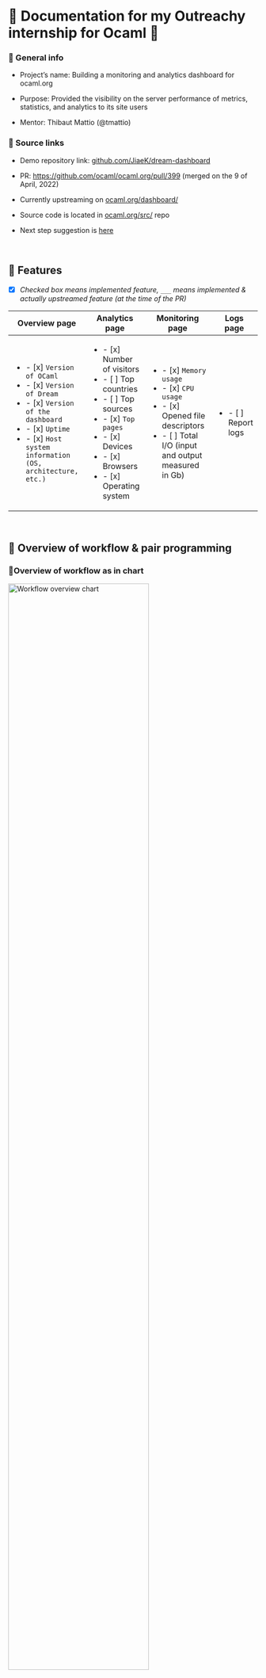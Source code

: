 # 🐫 Documentation for my Outreachy internship for Ocaml 🐫

### 📣 General info
- Project’s name: Building a monitoring and analytics dashboard for ocaml.org
- Purpose: Provided the visibility on the server performance of metrics, statistics, and analytics to its site users

- Mentor: Thibaut Mattio (@tmattio)


### 📣 Source links

- Demo repository link: [github.com/JiaeK/dream-dashboard](https://github.com/JiaeK/dream-dashboard)

- PR: https://github.com/ocaml/ocaml.org/pull/399 (merged on the 9 of April, 2022)

- Currently upstreaming on [ocaml.org/dashboard/](https://ocaml.org/dashboard/)
 
- Source code is located in [ocaml.org/src/](https://github.com/ocaml/ocaml.org/tree/main/src/dream_dashboard) repo

- Next step suggestion is [here](https://github.com/ocaml/ocaml.org/issues/410) 

<br>

## 🌈 Features 
- [x] *Checked box means implemented feature, `___`  means implemented & actually upstreamed feature (at the time of the PR)*

| Overview page | Analytics page | Monitoring page | Logs page |
| --------------- | --------------- | --------------- | --------------- |
| <ul><li>- [x] `Version of OCaml`</li><li> - [x] `Version of Dream`</li><li> - [x] `Version of the dashboard`</li><li> - [x] `Uptime`</li><li>- [x] `Host system information (OS, architecture, etc.)`</li></ul> | <ul><li>- [x] Number of visitors</li><li> - [ ] Top countries</li><li> - [ ] Top sources </li><li> - [x] `Top pages`</li><li> - [x] Devices</li><li>- [x] Browsers</li><li>- [x] Operating system </li></ul> | <ul><li>- [x] `Memory usage`</li><li>- [x] `CPU usage`</li><li>- [x] Opened file descriptors</li><li>- [ ] Total I/O (input and output measured in Gb)</li></ul> |<ul><li>- [ ] Report logs </li></ul>|


<br>


## 🧭 Overview of workflow & pair programming 


### 🔹Overview of workflow as in chart 
<img src="https://user-images.githubusercontent.com/78751231/171423548-98cf1ecf-cfa1-4a0c-9d85-519a27b13929.png" alt="Workflow overview chart" title="Workflow overview chart"
     width="75%"/>



### 🔹Table of pair programming notes and workflow


<b>Before</b> - Get familiarise with [mirage-metrics](https://github.com/mirage/metrics) (`CPU`, `memory`), Study & reference Phoenix.LiveDashboard

[Pair programming #1](https://github.com/JiaeK/Outreachy-internship-for-OCaml/blob/main/Pair%20programming%20notes/Pair%20programming%20%231%2C%202.md) - 
Basic concepts of OCaml, How to reference OCaml API when writing OCaml, OCaml syntax

[Pair programming #2](https://github.com/JiaeK/Outreachy-internship-for-OCaml/blob/main/Pair%20programming%20notes/Pair%20programming%20%232.md) - `Uptime`, Returning to `CPU`, `metrics-lwt`

[Pair programming #3](https://github.com/JiaeK/Outreachy-internship-for-OCaml/blob/main/Pair%20programming%20notes/Pair%20programming%20%233.md) - Get familiarise with `Dream`, Implement a `spin-dream` project, How to reference `build_info`, `alcotest`

[Pair programming #4]() - Implement `platform` & `CPU` & `uptime`, Learn about `Luv` & `ocaml-node-unix` & `I/O` & `mutex`

[Pair programming #5]() - 

[Pair programming #6]() -

[Pair programming #7]() - `top browser`, `top os`, `top devices`, `CPU usage`

[Pair programming #8]() - `load average`, `memory usage`, `opened file descriptors`

[Pair programming #9]() - 

[Pair programming #10]()

[Pair programming #11]()

[Pair programming #12]()

[Pair programming #13]()

[Pair programming #14]() - Aggregate, Make it more reponsive, Remove unuse code for now

[Pair programming #15]() - Rebase, Check everything before go upstream, Open an issue for the next steps

<br>
<br>

## 🗺️ Planned Outlook 
*Disclaimer: this UI design and all the foundations of back-end code exist inside of the repo but the actual outlook when the PR merged is different like the next paragraph*
#### 🔹Overview page
![dash o](https://user-images.githubusercontent.com/78751231/171993753-020a3e6d-7a9c-4e53-be33-cc903c36918e.png)

#### 🔹Monitoring page
![dash m](https://user-images.githubusercontent.com/78751231/171993800-f9bedcd6-f0ed-42dd-b92f-a33ef665a3c1.png)

#### 🔹Analytics page
![dash a1](https://user-images.githubusercontent.com/78751231/171993825-e9227600-949c-49ad-81ff-53aaf4a26ddd.png)
![dash a2](https://user-images.githubusercontent.com/78751231/171993832-17e1a2d2-1756-4c5f-81d2-e317105c32c4.png)

<br>
<br>

## 📈 Outlook (when the PR merged)
#### 🔹Overview page
![dashboard overview 3 25 2022](https://user-images.githubusercontent.com/78751231/171997940-e15e272c-cdc4-4db5-918e-1b369a2925e0.png)


#### 🔹Analytics page
![dashboard analytics 3 25 2022](https://user-images.githubusercontent.com/78751231/171997946-045ac617-4b29-4d71-a90b-eff09349e4bf.png)


<br>


## 🔧 Developed with 
- [OCaml](https://github.com/ocaml/ocaml) : A functional, statically-typed programming language from the ML family, offering a powerful module system extending that of Standard ML and a feature-rich, class-based object system
- [Dune](https://ocaml.org/p/dune/3.2.0) : A build system designed for OCaml/Reason projects
- [Dream](https://ocaml.org/p/dream/1.0.0~alpha4) : Easy-to-use, feature-complete Web framework without boilerplate 
- [crunch](https://ocaml.org/p/crunch/3.2.0) : Convert a filesystem into a static OCaml module
- [dune-build-info](https://ocaml.org/p/dune-build-info/3.2.0) : Embed build informations inside executable
- [luv](https://ocaml.org/p/luv/0.5.11) : A neatly-packaged OCaml/Reason binding to libuv, the cross-platform C library that does asynchronous I/O in Node.js and runs Node's
main loop
- [metrics-lwt](https://ocaml.org/p/metrics-lwt/0.4.0) : Lwt backend for the Metrics library 
- [user-agent-parser](https://ocaml.org/p/user-agent-parser/0.2.0) : OCaml implementation of the user agent parse rules of uap-core 
- [digestif](https://ocaml.org/p/digestif/1.1.2) : Hash algorithms in C and OCaml (SHA*, RIPEMD160, BLAKE2* and MD5) 
- [alcotest](https://ocaml.org/p/alcotest/1.5.0) : A lightweight and colourful test framework that exposes a simple interface to perform unit tests
- [odoc](https://ocaml.org/p/odoc/2.1.0) : OCaml documentation generator 
- [ppx_deriving_yojson](https://ocaml.org/p/ppx_deriving_yojson/3.6.1) : A plugin that generates JSON serializers and deserializes that use the Yojson library
from an OCaml type definition
- [yojson](https://ocaml.org/p/yojson/1.7.0) : JSON library for OCaml
- [timedesc](https://ocaml.org/p/timedesc/0.6.0) : OCaml date time handling and reasoning suite
- [Tailwind CSS](https://tailwindcss.com/) : A utility-first CSS framework for rapidly building custom user interfaces
- [Alpine.js](https://alpinejs.dev/): A rugged, minimal framework for composing JavaScript behavior in your markup

<br>

## 📺 Final Presentation
Watch the final public presentation I organised & hosted with my fellow amazing interns: [here](https://watch.ocaml.org/videos/watch/f3829e4b-e2cd-443e-8502-f406e893fe5f)

<br>
<br>

### Aknowlegdement
- This project is inspired by [Phoenix.LiveDashboard](https://github.com/phoenixframework/phoenix_live_dashboard) and [plausible.io](https://plausible.io/)
- UI design by Asaad Mahmood, Mirza Babar Baig 

